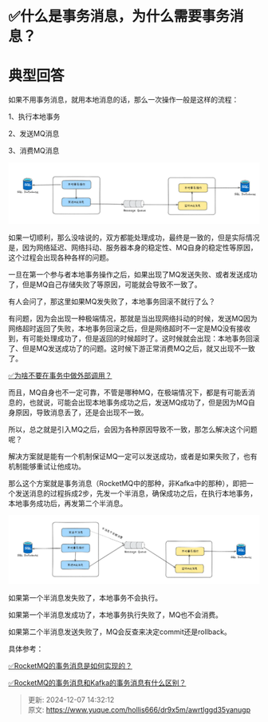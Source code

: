 # ✅什么是事务消息，为什么需要事务消息？

# 典型回答


如果不用事务消息，就用本地消息的话，那么一次操作一般是这样的流程：



1、执行本地事务

2、发送MQ消息

3、消费MQ消息



![1733552561318-00f03652-d7c6-49f8-a786-978c6d1b1e56.png](./img/8fuD_B3qfnlg0p7q/1733552561318-00f03652-d7c6-49f8-a786-978c6d1b1e56-349084.png)



如果一切顺利，那么没啥说的，双方都能处理成功，最终是一致的，但是实际情况是，因为网络延迟、网络抖动、服务器本身的稳定性、MQ自身的稳定性等原因，这个过程会出现各种各样的问题。



一旦在第一个参与者本地事务操作之后，如果出现了MQ发送失败、或者发送成功了，但是MQ自己存储失败了等原因，可能就会导致不一致了。



有人会问了，那这里如果MQ发失败了，本地事务回滚不就行了么？



有问题，因为会出现一种极端情况，那就是当出现网络抖动的时候，发送MQ因为网络超时返回了失败，本地事务回滚之后，但是网络超时不一定是MQ没有接收到，有可能处理成功了，但是返回的时候超时了。这时候就会出现：本地事务回滚了、但是MQ发送成功了的问题。这时候下游正常消费MQ之后，就又出现不一致了。



[✅为啥不要在事务中做外部调用？](https://www.yuque.com/hollis666/dr9x5m/gxnzfaxighqtaxod)



而且，MQ自身也不一定可靠，不管是哪种MQ，在极端情况下，都是有可能丢消息的，也就说，可能会出现本地事务成功之后，发送MQ成功了，但是因为MQ自身原因，导致消息丢了，还是会出现不一致。



所以，总之就是引入MQ之后，会因为各种原因导致不一致，那怎么解决这个问题呢？



解决方案就是能有一个机制保证MQ一定可以发送成功，或者是如果失败了，也有机制能够重试让他成功。



那么这个方案就是事务消息（RocketMQ中的那种，非Kafka中的那种），即把一个发送消息的过程拆成2步，先发一个半消息，确保成功之后，在执行本地事务，本地事务成功后，再发第二个半消息。



![1733553125607-943bf392-a892-40ad-8c10-db76927f4d0b.png](./img/8fuD_B3qfnlg0p7q/1733553125607-943bf392-a892-40ad-8c10-db76927f4d0b-073369.png)



如果第一个半消息发失败了，本地事务不会执行。



如果第一个半消息发成功了，本地事务执行失败了，MQ也不会消费。



如果第二个半消息发送失败了，MQ会反查来决定commit还是rollback。



具体参考：



[✅RocketMQ的事务消息是如何实现的？](https://www.yuque.com/hollis666/dr9x5m/abxh7z)



[✅RocketMQ的事务消息和Kafka的事务消息有什么区别？](https://www.yuque.com/hollis666/dr9x5m/gl4di6r98ps6rylc)



> 更新: 2024-12-07 14:32:12  
> 原文: <https://www.yuque.com/hollis666/dr9x5m/awrtlggd35yanugp>